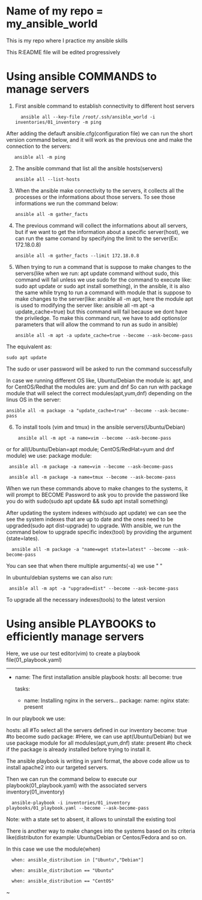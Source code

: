 # Name of my repo = my_ansible_world
This is my repo where I practice my ansible skills

This R:EADME file will be edited progressively
# Using ansible COMMANDS to manage servers

1. First ansible command to establish connectivity to different host servers


         ansible all --key-file /root/.ssh/ansible_world -i inventories/01_inventory -m ping 

After adding the defauft ansible.cfg(configuration file) we can run the short version command below, and it will work as the previous one and make the connection to the servers:

       ansible all -m ping

2. The ansible command that list all the ansible hosts(servers)

       ansible all --list-hosts

3. When the ansible make connectivity to the servers, it collects all the processes or the informations about those servers. To see those informations we run the command below:

       ansible all -m gather_facts


4. The previous command will collect the informations about all servers, but if we want to get the information about a specific server(host), we can run the same comand by specifying the limit to the server(Ex: 172.18.0.8)

       ansible all -m gather_facts --limit 172.18.0.8

5. When trying to run a command that is suppose to make changes to the servers(like when we run: apt update command without sudo, this command will fail unless we use sudo for the command to execute like: sudo apt update or sudo apt install something), in the ansible, it is also the same while tryng to run a command with module that is suppose to make changes to the server(like: ansible all -m apt, here the module apt is used to modifying the server like:  ansible all -m apt -a update_cache=true) but this command will fail because we dont have the priviledge. To make this command run, we have to add options(or parameters that will allow the command to run as sudo in ansible)

	
       ansible all -m apt -a update_cache=true --become --ask-become-pass

The equivalent as:

	sudo apt update 

The sudo or user password will be asked to run the command successfully

In case we running different OS like, Ubuntu/Debian  the module is: apt, and for CentOS/Redhat the modules are: yum and dnf
So can run with package module that will select the correct modules(apt,yum,dnf) depending on the linus OS in the server:

	ansible all -m package -a "update_cache=true" --become --ask-become-pass

6. To install tools (vim and tmux) in the ansible servers(Ubuntu/Debian)

        ansible all -m apt -a name=vim --become --ask-become-pass 

or for all(Ubuntu/Debian=apt module; CentOS/RedHat=yum and dnf module) we use: package module:

	 ansible all -m package -a name=vim --become --ask-become-pass

	 ansible all -m package -a name=tmux --become --ask-become-pass

When we run these commands above to make changes to the systems, it will prompt to BECOME Password to ask you to provide the password like you do with sudo(sudo apt update && sudo apt install something)

After updating the system indexes with(sudo apt update) we can see the see the system indexes that are up to date and the ones need to be upgraded(sudo apt dist-upgrade) to upgrade. With ansible, we run the command below to upgrade specific index(tool) by providing the argument (state=lates).


	  ansible all -m package -a "name=wget state=latest" --become --ask-become-pass

You can see that when there multiple arguments(-a) we use " "

In ubuntu/debian systems we can also run:

	 ansible all -m apt -a "upgrade=dist" --become --ask-become-pass  

To upgrade all the necessary indexes(tools) to the latest version

# Using ansible PLAYBOOKS to efficiently manage servers
Here, we use our test editor(vim) to create a playbook file(01_playbook.yaml)


 ---
 - name: The first installation ansible playbook
   hosts: all 
   become: true 

   tasks:
   - name: Installing nginx in the servers...
     package:
     	name: nginx
        state: present

In our playbook we use:

hosts: all #To select all the servers defined in our inventory
become: true #to become sudo
package: #Here, we can use apt(Ubuntu/Debian) but we use package module for all modules(apt,yum,dnf)
state: present #to check if the package is already installed before trying to install it.

The ansible playbook is writing in yaml format, the above code allow us to install apache2 into our targeted servers.

Then we can run the command below to execute our playbook(01_playbook.yaml) with the associated servers inventory(01_inventory)

	  ansible-playbook -i inventories/01_inventory playbooks/01_playbook.yaml --become --ask-become-pass


Note: with a state set to absent, it allows to uninstall the existing tool


There is another way to make changes into the systems based on its criteria like(distributon for example: Ubuntu/Debian or Centos/Fedora and so on.


In this case we use the module(when)


      when: ansible_distribution in ["Ubuntu","Debian"]

      when: ansible_distribution == "Ubuntu"

      when: ansible_distribution == "CentOS"
~                                                 
